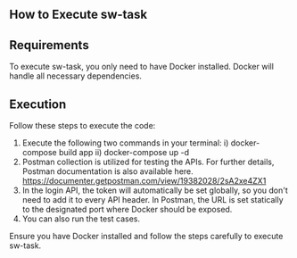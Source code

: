 ## How to Execute sw-task

## Requirements
To execute sw-task, you only need to have Docker installed. Docker will handle all necessary dependencies.

## Execution
Follow these steps to execute the code:

1) Execute the following two commands in your terminal:
    i) docker-compose build app
    ii) docker-compose up -d
2) Postman collection is utilized for testing the APIs. For further details, Postman documentation is also available here.
   https://documenter.getpostman.com/view/19382028/2sA2xe4ZX1
3) In the login API, the token will automatically be set globally, so you don't need to add it to every API header. 
   In Postman, the URL is set statically to the designated port where Docker should be exposed.
4) You can also run the test cases.

Ensure you have Docker installed and follow the steps carefully to execute sw-task.